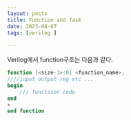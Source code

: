 ```yaml
---
layout: posts
title: Function and Task
date: 2023-08-07
tags: [verilog ]
 
---
```


Verilog에서 function구조는 다음과 같다. 



```verilog
function [<size-1>:0] <function_name>;
////input output reg etc ...
begin 
    /// functoion code
end 
+
end function

```